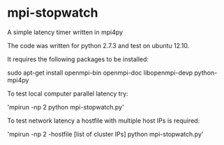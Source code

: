 mpi-stopwatch
=============

A simple latency timer written in mpi4py

The code was written for python 2.7.3 and test on ubuntu 12.10.

It requires the following packages to be installed:

sudo apt-get install openmpi-bin openmpi-doc libopenmpi-devp python-mpi4py

To test local computer parallel latency try:

'mpirun -np 2 python mpi-stopwatch.py'

To test network latency a hostfile with multiple host IPs is required:

'mpirun -np 2 -hostfile [list of cluster IPs] python mpi-stopwatch.py'
